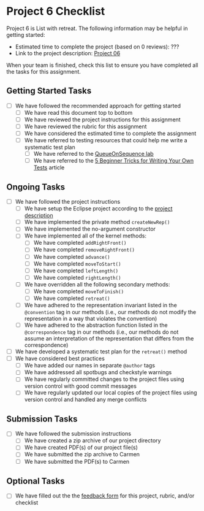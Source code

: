 # Project 6 Checklist

Project 6 is List with retreat. The following information may be 
helpful in getting started:

- Estimated time to complete the project (based on 0 reviews): ???
- Link to the project description: [Project 06][project]

When your team is finished, check this list to ensure you have 
completed all the tasks for this assignment.

## Getting Started Tasks

- [ ] We have followed the recommended approach for getting started
  - [ ] We have read this document top to bottom
  - [ ] We have reviewed the project instructions for this assignment
  - [ ] We have reviewed the rubric for this assignment
  - [ ] We have considered the estimated time to complete the assignment
  - [ ] We have referred to testing resources that could help me write a systematic test plan
    - [ ] We have referred to the [QueueOnSequence lab][queue-on-sequence]
    - [ ] We have referred to the [5 Beginner Tricks for Writing Your Own Tests][5-tricks-for-testing] article

## Ongoing Tasks

- [ ] We have followed the project instructions
  - [ ] We have setup the Eclipse project according to the [project description][project]
  - [ ] We have implemented the private method `createNewRep()`
  - [ ] We have implemented the no-argument constructor
  - [ ] We have implemented all of the kernel methods: 
    - [ ] We have completed `addRightFront()`
    - [ ] We have completed `removeRightFront()`
    - [ ] We have completed `advance()`
    - [ ] We have completed `moveToStart()`
    - [ ] We have completed `leftLength()`
    - [ ] We have completed `rightLength()`
  - [ ] We have overridden all the following secondary methods:
    - [ ] We have completed `moveToFinish()`
    - [ ] We have completed `retreat()`
  - [ ] We have adhered to the representation invariant listed in the `@convention` tag in our methods 
        (i.e., our methods do not modify the representation in a way that violates the convention)
  - [ ] We have adhered to the abstraction function listed in the `@correspondence` tag in our methods
        (i.e., our methods do not assume an interpretation of the representation that differs from the correspondence)
- [ ] We have developed a systematic test plan for the `retreat()` method
- [ ] We have considered best practices
  - [ ] We have added our names in separate `@author` tags
  - [ ] We have addressed all spotbugs and checkstyle warnings
  - [ ] We have regularly committed changes to the project files using version control with good commit messages
  - [ ] We have regularly updated our local copies of the project files using version control and handled any merge conflicts

## Submission Tasks

- [ ] We have followed the submission instructions
  - [ ] We have created a zip archive of our project directory
  - [ ] We have created PDF(s) of our project file(s)
  - [ ] We have submitted the zip archive to Carmen
  - [ ] We have submitted the PDF(s) to Carmen

## Optional Tasks

- [ ] We have filled out the the [feedback form][feedback-form] for this project, rubric, and/or checklist


[feedback-form]: https://forms.gle/qJ1gEM5N1r6X7Poy5
[project]: https://web.cse.ohio-state.edu/software/2231/web-sw2/assignments/projects/list-with-retreat/list-with-retreat.html
[queue-on-sequence]: https://web.cse.ohio-state.edu/software/2231/web-sw2/extras/instructions/version-control/version-control.html
[5-tricks-for-testing]: https://therenegadecoder.com/code/beginner-tricks-for-writing-your-own-unit-tests/
